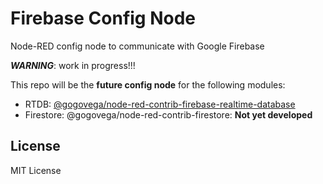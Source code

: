 # Firebase Config Node

Node-RED config node to communicate with Google Firebase

***WARNING***: work in progress!!!

This repo will be the **future config node** for the following modules:
- RTDB: [@gogovega/node-red-contrib-firebase-realtime-database](https://github.com/GogoVega/node-red-contrib-firebase-realtime-database)
- Firestore: @gogovega/node-red-contrib-firestore: **Not yet developed**

## License

MIT License
